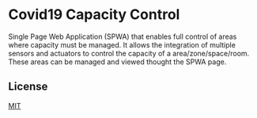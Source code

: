 # Covid19 Capacity Control

Single Page Web Application (SPWA) that enables full control of areas where capacity must be managed. It allows the integration of multiple sensors and actuators to control the capacity of a area/zone/space/room. These areas can be managed and viewed thought the SPWA page.

## License
[MIT](https://choosealicense.com/licenses/mit/)
